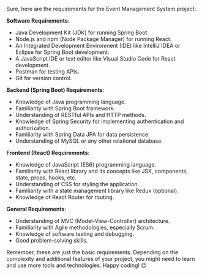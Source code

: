 Sure, here are the requirements for the Event Management System project:

**Software Requirements**:
- Java Development Kit (JDK) for running Spring Boot.
- Node.js and npm (Node Package Manager) for running React.
- An Integrated Development Environment (IDE) like IntelliJ IDEA or Eclipse for Spring Boot development.
- A JavaScript IDE or text editor like Visual Studio Code for React development.
- Postman for testing APIs.
- Git for version control.

**Backend (Spring Boot) Requirements**:
- Knowledge of Java programming language.
- Familiarity with Spring Boot framework.
- Understanding of RESTful APIs and HTTP methods.
- Knowledge of Spring Security for implementing authentication and authorization.
- Familiarity with Spring Data JPA for data persistence.
- Understanding of MySQL or any other relational database.

**Frontend (React) Requirements**:
- Knowledge of JavaScript (ES6) programming language.
- Familiarity with React library and its concepts like JSX, components, state, props, hooks, etc.
- Understanding of CSS for styling the application.
- Familiarity with a state management library like Redux (optional).
- Knowledge of React Router for routing.

**General Requirements**:
- Understanding of MVC (Model-View-Controller) architecture.
- Familiarity with Agile methodologies, especially Scrum.
- Knowledge of software testing and debugging.
- Good problem-solving skills.

Remember, these are just the basic requirements. Depending on the complexity and additional features of your project, you might need to learn and use more tools and technologies. Happy coding! 😊
